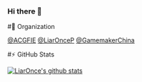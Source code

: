 ### Hi there 👋

<!--
**LiarOnce/liaronce** is a ✨ _special_ ✨ repository because its `README.md` (this file) appears on your GitHub profile.

Here are some ideas to get you started:

- 🔭 I’m currently working on ...
- 🌱 I’m currently learning ...
- 👯 I’m looking to collaborate on ...
- 🤔 I’m looking for help with ...
- 💬 Ask me about ...
- 📫 How to reach me: ...
- 😄 Pronouns: ...
- ⚡ Fun fact: ...
-->

#👯 Organization

[@ACGFIE](https://github.com/ACGFIE) [@LiarOnceP](https://github.com/LiarOnceP) [@GamemakerChina](https://github.com/GamemakerChina)

#⚡ GitHub Stats

[![LiarOnce's github stats](https://github-readme-stats.vercel.app/api?username=LiarOnce)](https://github.com/LiarOnce/liaronce)
